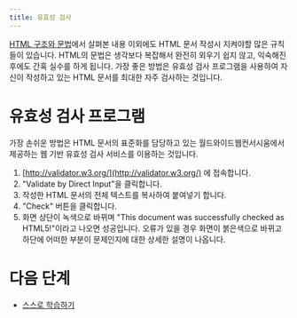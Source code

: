 ```yaml
---
title: 유효성 검사
---
```


[HTML 구조와 문법](/docs/HTML_syntax.html)에서 살펴본 내용 이외에도 HTML 문서 작성시 지켜야할 많은 규칙들이 있습니다. HTML의 문법은 생각보다 복잡해서 완전히 외우기 쉽지 않고, 익숙해진 후에도 간혹 실수를 하게 됩니다. 가장 좋은 방법은 유효성 검사 프로그램을 사용하여 자신이 작성하고 있는 HTML 문서를 최대한 자주 검사하는 것입니다.


# 유효성 검사 프로그램

가장 손쉬운 방법은 HTML 문서의 표준화를 담당하고 있는 월드와이드웹컨서시움에서 제공하는 웹 기반 유효성 검사 서비스를 이용하는 것입니다.

1.  [http://validator.w3.org/](http://validator.w3.org/) 에 접속합니다.
2.  "Validate by Direct Input"을 클릭합니다.
3.  작성한 HTML 문서의 전체 텍스트를 복사하여 붙여넣기 합니다.
4.  "Check" 버튼을 클릭합니다.
5.  화면 상단이 녹색으로 바뀌며 "This document was successfully checked as HTML5!"이라고 나오면 성공입니다. 오류가 있을 경우 화면이 붉은색으로 바뀌고 하단에 어떠한 부분이 문제인지에 대한 상세한 설명이 나옵니다.


# 다음 단계

*   [스스로 학습하기](/docs/Self_study.html)
